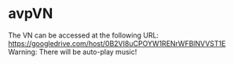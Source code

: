 # avpVN
The VN can be accessed at the following URL:
https://googledrive.com/host/0B2VI8uCPOYW1RENrWFBlNVVST1E
Warning: There will be auto-play music!

